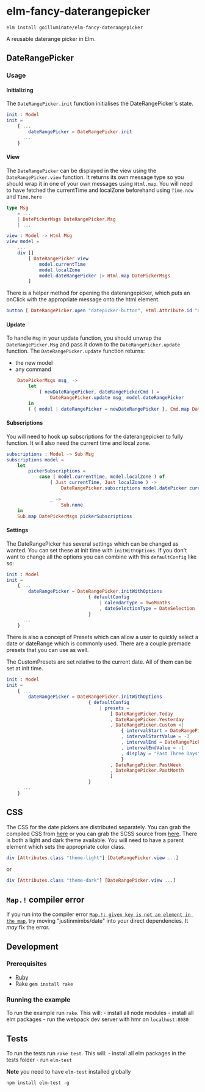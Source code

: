 # elm-fancy-daterangepicker

```shell
elm install goilluminate/elm-fancy-daterangepicker
```

A reusable daterange picker in Elm.

## DateRangePicker

### Usage

#### Initializing
The `DateRangePicker.init` function initialises the DateRangePicker's state.

```elm
init : Model
init =
    { ...
        dateRangePicker = DateRangePicker.init
      ...
    }

```

#### View
The `DateRangePicker` can be displayed in the view using the `DateRangePicker.view` function.  It returns its own message type so you should wrap it in one of your own messages using `Html.map`.
You will need to have fetched the currentTime and localZone beforehand using `Time.now` and `Time.here`
```elm
type Msg
    = ...
    | DatePickerMsgs DateRangePicker.Msg
    | ...

view : Model -> Html Msg
view model =
    ...
    div []
        [ DateRangePicker.view 
            model.currentTime
            model.localZone
            model.dateRangePicker |> Html.map DatePickerMsgs
        ]
```

There is a helper method for opening the daterangepicker, which puts an onClick with the appropriate message onto the html element.
```elm
button [ DateRangePicker.open "datepicker-button", Html.Attribute.id "datepicker-button" ] [ text "Open Picker" ]
``` 

#### Update
To handle `Msg` in your update function, you should unwrap the `DateRangePicker.Msg` and pass it down to the `DateRangePicker.update` function.  The `DateRangePicker.update` function returns:

* the new model
* any command


```elm
    DatePickerMsgs msg_ ->
        let
            ( newDateRangePicker, dateRangePickerCmd ) =
                DateRangePicker.update msg_ model.dateRangePicker
        in
        ( { model | dateRangePicker = newDateRangePicker }, Cmd.map DatePickerMsgs dateRangePickerCmd )
```

#### Subscriptions
You will need to hook up subscriptions for the daterangepicker to fully function. It will also need the current time and local zone.

```elm
subscriptions : Model -> Sub Msg
subscriptions model =
    let
        pickerSubscriptions =
            case ( model.currentTime, model.localZone ) of
                ( Just currentTime, Just localZone ) ->
                    DateRangePicker.subscriptions model.datePicker currentTime localZone

                _ ->
                    Sub.none
    in
    Sub.map DatePickerMsgs pickerSubscriptions
```

#### Settings

The DateRangePicker has several settings which can be changed as wanted. You can set these at init time with `initWithOptions`. If you don't want to change all the options you can combine with this `defaultConfig` like so:
 

```elm
init : Model
init =
    { ...
        dateRangePicker = DateRangePicker.initWithOptions
                              { defaultConfig
                                  | calendarType = TwoMonths
                                  , dateSelectionType = DateSelection
                              }
      ...
    }

```

There is also a concept of Presets which can allow a user to quickly select a date or dateRange which is commonly used. There are a couple premade presets that you can use as well.

The CustomPresets are set relative to the current date. All of them can be set at init time.

```elm
init : Model
init =
    { ...
        dateRangePicker = DateRangePicker.initWithOptions
                              { defaultConfig
                                  | presets =
                                      [ DateRangePicker.Today
                                      , DateRangePicker.Yesterday
                                      , DateRangePicker.Custom <|
                                          { intervalStart = DateRangePicker.Days
                                          , intervalStartValue = -3
                                          , intervalEnd = DateRangePicker.Days
                                          , intervalEndValue = -1
                                          , display = "Past Three Days"
                                          }
                                      , DateRangePicker.PastWeek
                                      , DateRangePicker.PastMonth
                                      ]
                              }
      ...
    }

``` 


## CSS

The CSS for the date pickers are distributed separately.  You can grab
the compiled CSS from [here][compiled] or you can grab the SCSS source
from [here][scss]. There is both a light and dark theme available. You will need to have a parent element which sets the appropriate color class.

```elm
div [Attributes.class "theme-light"] [DateRangePicker.view ...]
```
or
```elm
div [Attributes.class "theme-dark"] [DateRangePicker.view ...]
```

[compiled]: https://github.com/goilluminate/elm-fancy-daterangepicker/blob/master/css/daterangepicker.css
[scss]: https://github.com/goilluminate/elm-fancy-daterangepicker/blob/master/css/daterangepicker.scss

## `Map.!` compiler error

If you run into the compiler error [`Map.!: given key is not an element in the
map`](https://github.com/elm/compiler/issues/1851), try moving
"justinmimbs/date" into your direct dependencies. It _may_ fix the error.

## Development

### Prerequisites
- [Ruby][ruby-link]
- Rake `gem install rake`

[ruby-link]: https://www.ruby-lang.org/en/documentation/installation/

### Running the example
To run the example run `rake`.
This will:
    - install all node modules
    - install all elm packages
    - run the webpack dev server with hmr on `localhost:8080`

## Tests

To run the tests run `rake test`.
This will:
    - install all elm packages in the tests folder
    - run `elm-test`

**Note** you need to have `elm-test` installed globally
```shell
npm install elm-test -g
```

